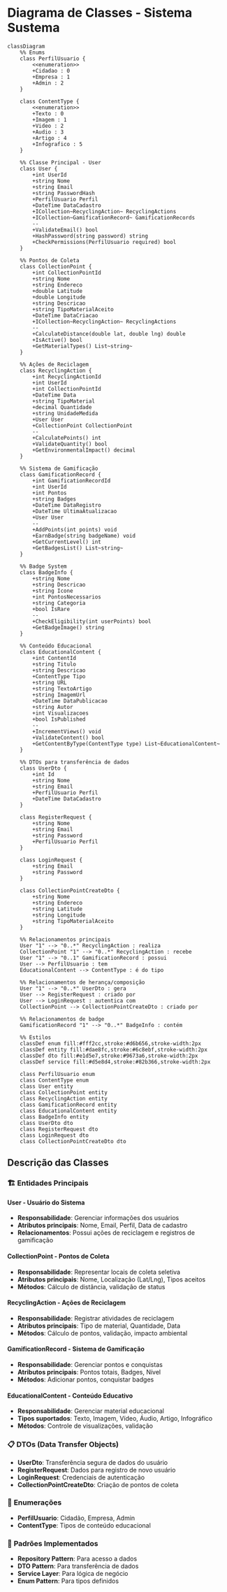# Diagrama de Classes - Sistema Sustema

```mermaid
classDiagram
    %% Enums
    class PerfilUsuario {
        <<enumeration>>
        +Cidadao : 0
        +Empresa : 1
        +Admin : 2
    }
    
    class ContentType {
        <<enumeration>>
        +Texto : 0
        +Imagem : 1
        +Video : 2
        +Audio : 3
        +Artigo : 4
        +Infografico : 5
    }
    
    %% Classe Principal - User
    class User {
        +int UserId
        +string Nome
        +string Email
        +string PasswordHash
        +PerfilUsuario Perfil
        +DateTime DataCadastro
        +ICollection~RecyclingAction~ RecyclingActions
        +ICollection~GamificationRecord~ GamificationRecords
        --
        +ValidateEmail() bool
        +HashPassword(string password) string
        +CheckPermissions(PerfilUsuario required) bool
    }
    
    %% Pontos de Coleta
    class CollectionPoint {
        +int CollectionPointId
        +string Nome
        +string Endereco
        +double Latitude
        +double Longitude
        +string Descricao
        +string TipoMaterialAceito
        +DateTime DataCriacao
        +ICollection~RecyclingAction~ RecyclingActions
        --
        +CalculateDistance(double lat, double lng) double
        +IsActive() bool
        +GetMaterialTypes() List~string~
    }
    
    %% Ações de Reciclagem
    class RecyclingAction {
        +int RecyclingActionId
        +int UserId
        +int CollectionPointId
        +DateTime Data
        +string TipoMaterial
        +decimal Quantidade
        +string UnidadeMedida
        +User User
        +CollectionPoint CollectionPoint
        --
        +CalculatePoints() int
        +ValidateQuantity() bool
        +GetEnvironmentalImpact() decimal
    }
    
    %% Sistema de Gamificação
    class GamificationRecord {
        +int GamificationRecordId
        +int UserId
        +int Pontos
        +string Badges
        +DateTime DataRegistro
        +DateTime UltimaAtualizacao
        +User User
        --
        +AddPoints(int points) void
        +EarnBadge(string badgeName) void
        +GetCurrentLevel() int
        +GetBadgesList() List~string~
    }
    
    %% Badge System
    class BadgeInfo {
        +string Nome
        +string Descricao
        +string Icone
        +int PontosNecessarios
        +string Categoria
        +bool IsRare
        --
        +CheckEligibility(int userPoints) bool
        +GetBadgeImage() string
    }
    
    %% Conteúdo Educacional
    class EducationalContent {
        +int ContentId
        +string Titulo
        +string Descricao
        +ContentType Tipo
        +string URL
        +string TextoArtigo
        +string ImagemUrl
        +DateTime DataPublicacao
        +string Autor
        +int Visualizacoes
        +bool IsPublished
        --
        +IncrementViews() void
        +ValidateContent() bool
        +GetContentByType(ContentType type) List~EducationalContent~
    }
    
    %% DTOs para transferência de dados
    class UserDto {
        +int Id
        +string Nome
        +string Email
        +PerfilUsuario Perfil
        +DateTime DataCadastro
    }
    
    class RegisterRequest {
        +string Nome
        +string Email
        +string Password
        +PerfilUsuario Perfil
    }
    
    class LoginRequest {
        +string Email
        +string Password
    }
    
    class CollectionPointCreateDto {
        +string Nome
        +string Endereco
        +string Latitude
        +string Longitude
        +string TipoMaterialAceito
    }
    
    %% Relacionamentos principais
    User "1" --> "0..*" RecyclingAction : realiza
    CollectionPoint "1" --> "0..*" RecyclingAction : recebe
    User "1" --> "0..1" GamificationRecord : possui
    User --> PerfilUsuario : tem
    EducationalContent --> ContentType : é do tipo
    
    %% Relacionamentos de herança/composição
    User "1" --> "0..*" UserDto : gera
    User --> RegisterRequest : criado por
    User --> LoginRequest : autentica com
    CollectionPoint --> CollectionPointCreateDto : criado por
    
    %% Relacionamentos de badge
    GamificationRecord "1" --> "0..*" BadgeInfo : contém
    
    %% Estilos
    classDef enum fill:#fff2cc,stroke:#d6b656,stroke-width:2px
    classDef entity fill:#dae8fc,stroke:#6c8ebf,stroke-width:2px
    classDef dto fill:#e1d5e7,stroke:#9673a6,stroke-width:2px
    classDef service fill:#d5e8d4,stroke:#82b366,stroke-width:2px
    
    class PerfilUsuario enum
    class ContentType enum
    class User entity
    class CollectionPoint entity
    class RecyclingAction entity
    class GamificationRecord entity
    class EducationalContent entity
    class BadgeInfo entity
    class UserDto dto
    class RegisterRequest dto
    class LoginRequest dto
    class CollectionPointCreateDto dto
```

## Descrição das Classes

### 🏗️ **Entidades Principais**

#### **User** - Usuário do Sistema
- **Responsabilidade**: Gerenciar informações dos usuários
- **Atributos principais**: Nome, Email, Perfil, Data de cadastro
- **Relacionamentos**: Possui ações de reciclagem e registros de gamificação

#### **CollectionPoint** - Pontos de Coleta
- **Responsabilidade**: Representar locais de coleta seletiva
- **Atributos principais**: Nome, Localização (Lat/Lng), Tipos aceitos
- **Métodos**: Cálculo de distância, validação de status

#### **RecyclingAction** - Ações de Reciclagem
- **Responsabilidade**: Registrar atividades de reciclagem
- **Atributos principais**: Tipo de material, Quantidade, Data
- **Métodos**: Cálculo de pontos, validação, impacto ambiental

#### **GamificationRecord** - Sistema de Gamificação
- **Responsabilidade**: Gerenciar pontos e conquistas
- **Atributos principais**: Pontos totais, Badges, Nível
- **Métodos**: Adicionar pontos, conquistar badges

#### **EducationalContent** - Conteúdo Educativo
- **Responsabilidade**: Gerenciar material educacional
- **Tipos suportados**: Texto, Imagem, Vídeo, Áudio, Artigo, Infográfico
- **Métodos**: Controle de visualizações, validação

### 📋 **DTOs (Data Transfer Objects)**
- **UserDto**: Transferência segura de dados do usuário
- **RegisterRequest**: Dados para registro de novo usuário
- **LoginRequest**: Credenciais de autenticação
- **CollectionPointCreateDto**: Criação de pontos de coleta

### 🔧 **Enumerações**
- **PerfilUsuario**: Cidadão, Empresa, Admin
- **ContentType**: Tipos de conteúdo educacional

### 🎯 **Padrões Implementados**
- **Repository Pattern**: Para acesso a dados
- **DTO Pattern**: Para transferência de dados
- **Service Layer**: Para lógica de negócio
- **Enum Pattern**: Para tipos definidos
